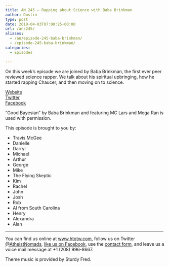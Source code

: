 ```yaml
---
title: AN 245 – Rapping about Science with Baba Brinkman
author: Dustin
type: post
date: 2018-04-03T07:00:25+00:00
url: /an/245/
aliases:
  - /an/episode-245-baba-brinkman/
  - /episode-245-baba-brinkman/
categories:
  - Episodes

---
```

<div id="buzzsprout-player-10552864"></div><script src="https://www.buzzsprout.com/1983601/10552864-episode-245-rapping-about-science-with-baba-brinkman.js?container_id=buzzsprout-player-10552864&player=small" type="text/javascript" charset="utf-8"></script>
  
On this week&#8217;s episode we are joined by Baba Brinkman, the first ever peer reviewed science rapper. We talk about his spiritual upbringing, how he started rapping Chaucer, and then moving on to science.

<!--more-->

<a href="http://www.bababrinkman.com/" target="_blank" rel="noopener">Website</a>  
<a href="https://twitter.com/bababrinkman" target="_blank" rel="noopener">Twitter</a>  
<a href="https://www.facebook.com/bababrinkman/" target="_blank" rel="noopener">Facebook</a>

&#8220;Good Bayesian&#8221; by Baba Brinkman and featuring MC Lars and Mega Ran is used with permission.

This episode is brought to you by:

* Travis McGee  
* Danielle  
* Darryl  
* Michael  
* Arthur  
* George  
* Mike  
* The Flying Skeptic  
* Kim  
* Rachel  
* John  
* Josh  
* Rob  
* Al from South Carolina  
* Henry  
* Alexandra  
* Alan

<hr width="500" />

You can find us online at <a href="https://www.htotw.com/" target="_blank" rel="noopener">www.htotw.com</a>, follow us on Twitter <a href="https://htotw.com/twitter" target="_blank" rel="noopener">@AtheistNomads</a>, <a href="https://htotw.com/facebook" target="_blank" rel="noopener">like us on Facebook</a>, use the [contact form](https://htotw.com/contact), and leave us a voice mail message at +1 (208) 996-8667.

Theme music is provided by Sturdy Fred.
